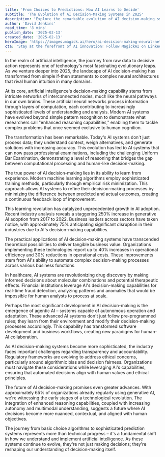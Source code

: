 ```yaml
---
title: 'From Choices to Predictions: How AI Learns to Decide'
subtitle: 'The Evolution of AI Decision-Making Systems in 2025'
description: 'Explore the remarkable evolution of AI decision-making systems in 2025, from simple algorithms to sophisticated prediction engines. Learn how modern AI systems are revolutionizing industries through enhanced reasoning capabilities and autonomous operation, while addressing key challenges in transparency and ethics.'
author: 'David Jenkins'
read_time: '8 mins'
publish_date: '2025-02-13'
created_date: '2025-02-13'
heroImage: 'https://images.magick.ai/hero/ai-decision-making-neural-network.jpg'
cta: 'Stay at the forefront of AI innovation! Follow MagickAI on LinkedIn for regular insights into the rapidly evolving landscape of artificial intelligence and decision-making systems.'
---
```


In the realm of artificial intelligence, the journey from raw data to decisive action represents one of technology's most fascinating evolutionary leaps. As we venture deeper into 2025, the landscape of AI decision-making has transformed from simple if-then statements to complex neural architectures that rival human intuition in many domains.

At its core, artificial intelligence's decision-making capability stems from intricate networks of interconnected nodes, much like the neural pathways in our own brains. These artificial neural networks process information through layers of computation, each contributing to increasingly sophisticated levels of understanding and analysis. Modern AI systems have evolved beyond simple pattern recognition to demonstrate what researchers call "enhanced reasoning capabilities," enabling them to tackle complex problems that once seemed exclusive to human cognition.

The transformation has been remarkable. Today's AI systems don't just process data; they understand context, weigh alternatives, and generate solutions with increasing accuracy. This evolution has led to AI systems that can now pass professional examinations, including the challenging Uniform Bar Examination, demonstrating a level of reasoning that bridges the gap between computational processing and human-like decision-making.

The true power of AI decision-making lies in its ability to learn from experience. Modern machine learning algorithms employ sophisticated training methods, particularly through empirical risk minimization. This approach allows AI systems to refine their decision-making processes by minimizing the difference between predicted and actual outcomes, creating a continuous feedback loop of improvement.

This learning revolution has catalyzed unprecedented growth in AI adoption. Recent industry analysis reveals a staggering 250% increase in generative AI adoption from 2017 to 2022. Business leaders across sectors have taken notice, with approximately 75% anticipating significant disruption in their industries due to AI's decision-making capabilities.

The practical applications of AI decision-making systems have transcended theoretical possibilities to deliver tangible business value. Organizations implementing these technologies report up to 40% increases in operational efficiency and 30% reductions in operational costs. These improvements stem from AI's ability to automate complex decision-making processes across various business functions.

In healthcare, AI systems are revolutionizing drug discovery by making informed decisions about molecular combinations and potential therapeutic effects. Financial institutions leverage AI's decision-making capabilities for real-time fraud detection, analyzing patterns and anomalies that would be impossible for human analysts to process at scale.

Perhaps the most significant development in AI decision-making is the emergence of agentic AI – systems capable of autonomous operation and adaptation. These advanced AI systems don't just follow pre-programmed rules; they learn from their environment and modify their decision-making processes accordingly. This capability has transformed software development and business workflows, creating new paradigms for human-AI collaboration.

As AI decision-making systems become more sophisticated, the industry faces important challenges regarding transparency and accountability. Regulatory frameworks are evolving to address ethical concerns, particularly around algorithmic bias and decision fairness. Organizations must navigate these considerations while leveraging AI's capabilities, ensuring that automated decisions align with human values and ethical principles.

The future of AI decision-making promises even greater advances. With approximately 65% of organizations already regularly using generative AI, we're witnessing the early stages of a technological revolution. The integration of enhanced reasoning capabilities, coupled with increasing autonomy and multimodal understanding, suggests a future where AI decisions become more nuanced, contextual, and aligned with human objectives.

The journey from basic choice algorithms to sophisticated prediction systems represents more than technical progress – it's a fundamental shift in how we understand and implement artificial intelligence. As these systems continue to evolve, they're not just making decisions; they're reshaping our understanding of decision-making itself.